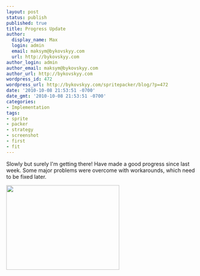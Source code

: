 ```yaml
---
layout: post
status: publish
published: true
title: Progress Update
author:
  display_name: Max
  login: admin
  email: maksym@bykovskyy.com
  url: http://bykovskyy.com
author_login: admin
author_email: maksym@bykovskyy.com
author_url: http://bykovskyy.com
wordpress_id: 472
wordpress_url: http://bykovskyy.com/spritepacker/blog/?p=472
date: '2010-10-08 21:53:51 -0700'
date_gmt: '2010-10-08 21:53:51 -0700'
categories:
- Implementation
tags:
- sprite
- packer
- strategy
- screenshot
- first
- fit
---
```

<p>Slowly but surely I'm getting there! Have made a good progress since last week. Some major problems were overcome with workarounds, which need to be fixed later.</p>
<p><a href="http://bykovskyy.com/spritepacker/blog/wp-content/uploads/2010/10/spritey-screenshot-2.png"><img class="aligncenter size-medium wp-image-473" title="spritey-screenshot-2" src="http://bykovskyy.com/spritepacker/blog/wp-content/uploads/2010/10/spritey-screenshot-2-300x224.png" alt="" width="300" height="224" /></a></p>

